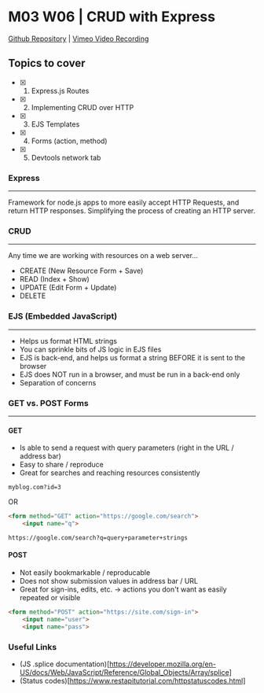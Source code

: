 # M03 W06 | CRUD with Express
[Github Repository](https://github.com/Alfredo08/Cohort-June-12-2023/tree/main/W06M03%20-%20CRUD%20with%20Express) | [Vimeo Video Recording]()

## Topics to cover

- [x] 1. Express.js Routes
- [x] 2. Implementing CRUD over HTTP
- [x] 3. EJS Templates
- [x] 4. Forms (action, method)
- [x] 5. Devtools network tab


### Express
---

Framework for node.js apps to more easily accept HTTP Requests, and return HTTP responses. Simplifying the process of creating an HTTP server.

### CRUD
---

Any time we are working with resources on a web server...

* CREATE (New Resource Form + Save)
* READ   (Index + Show)
* UPDATE (Edit Form + Update)
* DELETE

### EJS (Embedded JavaScript)
---

* Helps us format HTML strings
* You can sprinkle bits of JS logic in EJS files
* EJS is back-end, and helps us format a string BEFORE it is sent to the browser
* EJS does NOT run in a browser, and must be run in a back-end only
* Separation of concerns

### GET vs. POST Forms
---

#### GET

* Is able to send a request with query parameters (right in the URL / address bar)
* Easy to share / reproduce
* Great for searches and reaching resources consistently

`myblog.com?id=3`

OR

```HTML
<form method="GET" action="https://google.com/search">
    <input name="q">
```

`https://google.com/search?q=query+parameter+strings`

#### POST

* Not easily bookmarkable / reproducable
* Does not show submission values in address bar / URL
* Great for sign-ins, edits, etc. -> actions you don't want as easily repeated or visible

```HTML
<form method="POST" action="https://site.com/sign-in">
    <input name="user">
    <input name="pass">
```

### Useful Links

* (JS .splice documentation)[https://developer.mozilla.org/en-US/docs/Web/JavaScript/Reference/Global_Objects/Array/splice]
* (Status codes)[https://www.restapitutorial.com/httpstatuscodes.html]